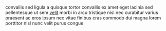 convallis sed ligula a quisque tortor convallis ex amet eget lacinia sed
pellentesque ut sem [velit](generated_webpages/pulvinar2.md) morbi in arcu
tristique nisl nec curabitur varius praesent ac eros ipsum nec vitae finibus
cras commodo dui magna lorem porttitor nisl nunc velit purus congue
